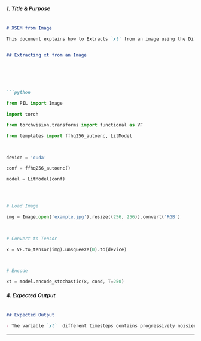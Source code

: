 ##### **1. Title & Purpose**

```md

# XSEM from Image

This document explains how to Extracts `xt` from an image using the DiffAE model.

```


```md

## Extracting xt from an Image

  


  

```python

from PIL import Image

import torch

from torchvision.transforms import functional as VF

from templates import ffhq256_autoenc, LitModel

  

device = 'cuda'

conf = ffhq256_autoenc()

model = LitModel(conf)


  

# Load Image

img = Image.open('example.jpg').resize((256, 256)).convert('RGB')

  

# Convert to Tensor

x = VF.to_tensor(img).unsqueeze(0).to(device)

  

# Encode

xt = model.encode_stochastic(x, cond, T=250)

```

  

##### **4. Expected Output**

```md

## Expected Output

- The variable `xt`  different timesteps contains progressively noisier representations of the image.


```

  

---

  

